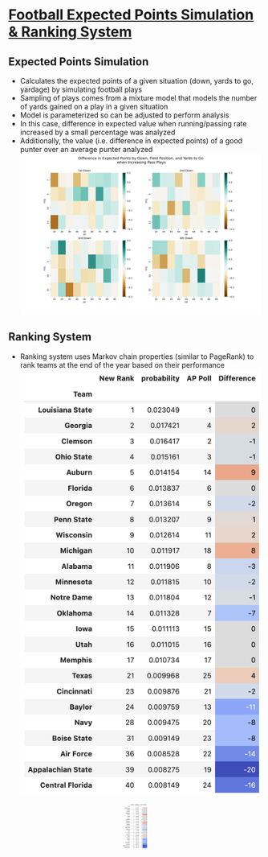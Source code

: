 # [Football Expected Points Simulation & Ranking System](https://github.com/silashayes/football-expected-points)

## Expected Points Simulation
- Calculates the expected points of a given situation (down, yards to go, yardage) by simulating football plays
- Sampling of plays comes from a mixture model that models the number of yards gained on a play in a given situation
- Model is parameterized so can be adjusted to perform analysis
- In this case, difference in expected value when running/passing rate increased by a small percentage was analyzed
- Additionally, the value (i.e. difference in expected points) of a good punter over an average punter analyzed
![](./images/EP%20Pass%20Visualization.png)

## Ranking System
- Ranking system uses Markov chain properties (similar to PageRank) to rank teams at the end of the year based on their performance
![](./images/Rankings%20Table.png)
<p align="center">
  <img src="./images/Rankings%20Table.png" alt="try2" style="width:50px;"/>
</p>

